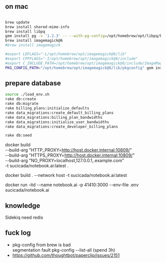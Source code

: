 

## on mac
```bash

brew update
brew install shared-mime-info
brew install libpq
gem install pg -v '1.2.3' -- --with-pg-config=/opt/homebrew/opt/libpq/bin/pg_config
brew install imagemagick@6
#brew install imagemagick

#export LDFLAGS="-L/opt/homebrew/opt/imagemagick@6/lib"
#export CPPFLAGS="-I/opt/homebrew/opt/imagemagick@6/include"
#export C_INCLUDE_PATH=/opt/homebrew/opt/imagemagick@6/include/ImageMagick-6/
PKG_CONFIG_PATH="/opt/homebrew/opt/imagemagick@6/lib/pkgconfig" gem install rmagick -v 4.2.4

```

## prepare database
```bash
source ./load_env.sh
rake db:create
rake db:migrate
rake billing_plans:initialize_defaults
rake data_migrations:create_default_billing_plans
rake data_migrations:billing_plan_bandwidths
rake data_migrations:initialize_user_bandwidths
rake data_migrations:create_developer_billing_plans

rake db:seed


```

docker build  \
--build-arg "HTTP_PROXY=http://host.docker.internal:10809/" \
--build-arg "HTTPS_PROXY=http://host.docker.internal:10809/" \
--build-arg "NO_PROXY=localhost,127.0.0.1,.example.com" \
-t sucicada/notebook.ai:latest  .

docker build . --network host -t sucicada/notebook.ai:latest  

docker run -itd --name notebook.ai -p 41410:3000 --env-file .env sucicada/notebook.ai


## knowledge
Sidekiq need redis 

## fuck log
- pkg-config from brew is bad  
  segmentation fault  pkg-config --list-all
  (spend 3h)
- https://github.com/thoughtbot/paperclip/issues/2151
